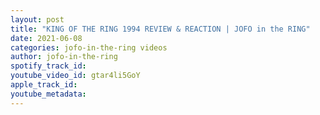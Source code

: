 ```yaml
---
layout: post
title: "KING OF THE RING 1994 REVIEW & REACTION | JOFO in the RING"
date: 2021-06-08
categories: jofo-in-the-ring videos
author: jofo-in-the-ring
spotify_track_id: 
youtube_video_id: gtar4li5GoY
apple_track_id: 
youtube_metadata: 
---
```

